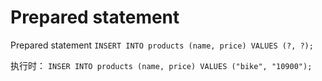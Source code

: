 # Prepared statement

Prepared statement
`INSERT INTO products (name, price) VALUES (?, ?);`

执行时：
`INSER INTO products (name, price) VALUES ("bike", "10900");`